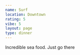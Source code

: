 ```yaml
---
name: Surf
location: Downtown
rating: 5
vibe: 5
layout: page
type: dinner
---
```

Incredible sea food. Just go there